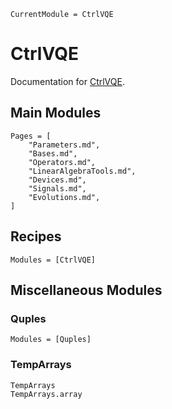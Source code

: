 ```@meta
CurrentModule = CtrlVQE
```

# CtrlVQE

Documentation for [CtrlVQE](https://github.com/kmsherbertvt/CtrlVQE.jl).

## Main Modules

```@contents
Pages = [
    "Parameters.md",
    "Bases.md",
    "Operators.md",
    "LinearAlgebraTools.md",
    "Devices.md",
    "Signals.md",
    "Evolutions.md",
]
```

## Recipes

```@autodocs
Modules = [CtrlVQE]
```

## Miscellaneous Modules

### Quples
```@autodocs
Modules = [Quples]
```

### TempArrays
```@docs
TempArrays
TempArrays.array
```
